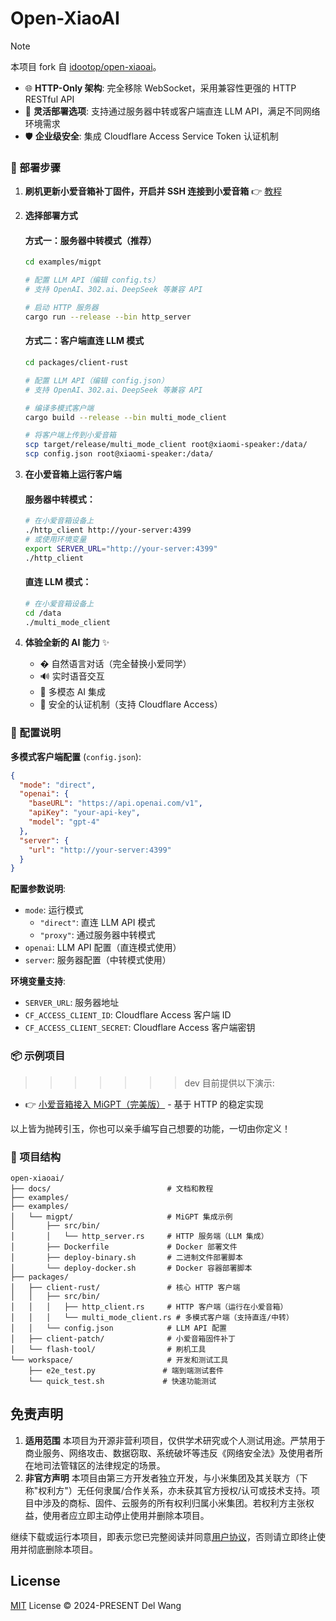 # Open-XiaoAI

> [!NOTE]
> 本项目 fork 自 [idootop/open-xiaoai](https://github.com/idootop/open-xiaoai)。

- 🌐 **HTTP-Only 架构**: 完全移除 WebSocket，采用兼容性更强的 HTTP RESTful API
- 🔗 **灵活部署选项**: 支持通过服务器中转或客户端直连 LLM API，满足不同网络环境需求
- 🛡️ **企业级安全**: 集成 Cloudflare Access Service Token 认证机制


### 🚀 部署步骤

1. **刷机更新小爱音箱补丁固件，开启并 SSH 连接到小爱音箱** 👉 [教程](docs/flash.md)

2. **选择部署方式**

   #### 方式一：服务器中转模式（推荐）
   ```bash
   cd examples/migpt
   
   # 配置 LLM API（编辑 config.ts）
   # 支持 OpenAI、302.ai、DeepSeek 等兼容 API
   
   # 启动 HTTP 服务器
   cargo run --release --bin http_server
   ```

   #### 方式二：客户端直连 LLM 模式
   ```bash
   cd packages/client-rust
   
   # 配置 LLM API（编辑 config.json）
   # 支持 OpenAI、302.ai、DeepSeek 等兼容 API
   
   # 编译多模式客户端
   cargo build --release --bin multi_mode_client
   
   # 将客户端上传到小爱音箱
   scp target/release/multi_mode_client root@xiaomi-speaker:/data/
   scp config.json root@xiaomi-speaker:/data/
   ```

3. **在小爱音箱上运行客户端**

   #### 服务器中转模式：
   ```bash
   # 在小爱音箱设备上
   ./http_client http://your-server:4399
   # 或使用环境变量
   export SERVER_URL="http://your-server:4399"
   ./http_client
   ```

   #### 直连 LLM 模式：
   ```bash
   # 在小爱音箱设备上
   cd /data
   ./multi_mode_client
   ```

4. **体验全新的 AI 能力** ✨
   - �️ 自然语言对话（完全替换小爱同学）
   - 🔊 实时语音交互
   - 🧠 多模态 AI 集成
   - 🔐 安全的认证机制（支持 Cloudflare Access）

### 🔧 配置说明

**多模式客户端配置** (`config.json`):
```json
{
  "mode": "direct",
  "openai": {
    "baseURL": "https://api.openai.com/v1",
    "apiKey": "your-api-key",
    "model": "gpt-4"
  },
  "server": {
    "url": "http://your-server:4399"
  }
}
```

**配置参数说明**:
- `mode`: 运行模式
  - `"direct"`: 直连 LLM API 模式
  - `"proxy"`: 通过服务器中转模式
- `openai`: LLM API 配置（直连模式使用）
- `server`: 服务器配置（中转模式使用）

**环境变量支持**:
- `SERVER_URL`: 服务器地址
- `CF_ACCESS_CLIENT_ID`: Cloudflare Access 客户端 ID
- `CF_ACCESS_CLIENT_SECRET`: Cloudflare Access 客户端密钥

### 📦 示例项目

>>>>>>> dev
目前提供以下演示:
- 👉 [小爱音箱接入 MiGPT（完美版）](examples/migpt/README.md) - 基于 HTTP 的稳定实现

以上皆为抛砖引玉，你也可以亲手编写自己想要的功能，一切由你定义！

### 📁 项目结构

```
open-xiaoai/
├── docs/                          # 文档和教程
├── examples/
├── examples/
│   └── migpt/                     # MiGPT 集成示例
│       ├── src/bin/
│       │   └── http_server.rs     # HTTP 服务端（LLM 集成）
│       ├── Dockerfile             # Docker 部署文件
│       ├── deploy-binary.sh       # 二进制文件部署脚本
│       └── deploy-docker.sh       # Docker 容器部署脚本
├── packages/
│   ├── client-rust/               # 核心 HTTP 客户端
│   │   ├── src/bin/
│   │   │   ├── http_client.rs     # HTTP 客户端（运行在小爱音箱）
│   │   │   └── multi_mode_client.rs # 多模式客户端（支持直连/中转）
│   │   └── config.json            # LLM API 配置
│   ├── client-patch/              # 小爱音箱固件补丁
│   └── flash-tool/                # 刷机工具
└── workspace/                     # 开发和测试工具
    ├── e2e_test.py               # 端到端测试套件
    └── quick_test.sh             # 快速功能测试
```

## 免责声明

1. **适用范围**
   本项目为开源非营利项目，仅供学术研究或个人测试用途。严禁用于商业服务、网络攻击、数据窃取、系统破坏等违反《网络安全法》及使用者所在地司法管辖区的法律规定的场景。
2. **非官方声明**
   本项目由第三方开发者独立开发，与小米集团及其关联方（下称"权利方"）无任何隶属/合作关系，亦未获其官方授权/认可或技术支持。项目中涉及的商标、固件、云服务的所有权利归属小米集团。若权利方主张权益，使用者应立即主动停止使用并删除本项目。

继续下载或运行本项目，即表示您已完整阅读并同意[用户协议](agreement.md)，否则请立即终止使用并彻底删除本项目。

## License

[MIT](LICENSE) License © 2024-PRESENT Del Wang
